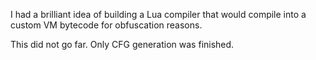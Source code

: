 I had a brilliant idea of building a Lua compiler that would compile into a custom VM bytecode for obfuscation reasons.

This did not go far. Only CFG generation was finished.
